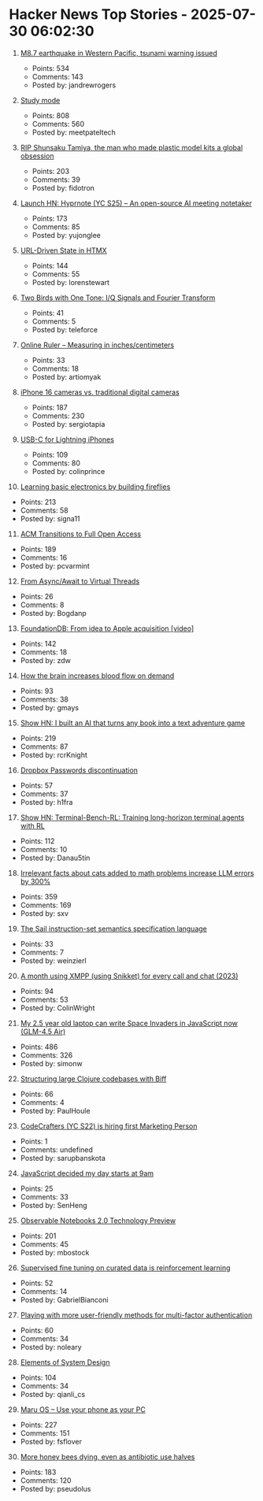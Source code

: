 # Hacker News Top Stories - 2025-07-30 06:02:30

1. [M8.7 earthquake in Western Pacific, tsunami warning issued](https://earthquake.usgs.gov/earthquakes/eventpage/us6000qw60/executive)
   - Points: 534
   - Comments: 143
   - Posted by: jandrewrogers

2. [Study mode](https://openai.com/index/chatgpt-study-mode/)
   - Points: 808
   - Comments: 560
   - Posted by: meetpateltech

3. [RIP Shunsaku Tamiya, the man who made plastic model kits a global obsession](https://JapaneseNostalgicCar.com/rip-shunsaku-tamiya-plastic-model-kits/)
   - Points: 203
   - Comments: 39
   - Posted by: fidotron

4. [Launch HN: Hyprnote (YC S25) – An open-source AI meeting notetaker](undefined)
   - Points: 173
   - Comments: 85
   - Posted by: yujonglee

5. [URL-Driven State in HTMX](https://www.lorenstew.art/blog/bookmarkable-by-design-url-state-htmx/)
   - Points: 144
   - Comments: 55
   - Posted by: lorenstewart

6. [Two Birds with One Tone: I/Q Signals and Fourier Transform](https://wirelesspi.com/two-birds-with-one-tone-i-q-signals-and-fourier-transform-part-1/)
   - Points: 41
   - Comments: 5
   - Posted by: teleforce

7. [Online Ruler – Measuring in inches/centimeters](https://anruler.com/)
   - Points: 33
   - Comments: 18
   - Posted by: artiomyak

8. [iPhone 16 cameras vs. traditional digital cameras](https://candid9.com/phone-camera/)
   - Points: 187
   - Comments: 230
   - Posted by: sergiotapia

9. [USB-C for Lightning iPhones](https://obsoless.com/products/iph0n3-usb-c-protection-case)
   - Points: 109
   - Comments: 80
   - Posted by: colinprince

10. [Learning basic electronics by building fireflies](http://a64.in/posts/learning-basic-electronics-by-building-fireflies/)
   - Points: 213
   - Comments: 58
   - Posted by: signa11

11. [ACM Transitions to Full Open Access](https://www.acm.org/publications/openaccess)
   - Points: 189
   - Comments: 16
   - Posted by: pcvarmint

12. [From Async/Await to Virtual Threads](https://lucumr.pocoo.org/2025/7/26/virtual-threads/)
   - Points: 26
   - Comments: 8
   - Posted by: Bogdanp

13. [FoundationDB: From idea to Apple acquisition [video]](https://www.youtube.com/watch?v=C1nZzQqcPZw)
   - Points: 142
   - Comments: 18
   - Posted by: zdw

14. [How the brain increases blood flow on demand](https://hms.harvard.edu/news/how-brain-increases-blood-flow-demand)
   - Points: 93
   - Comments: 38
   - Posted by: gmays

15. [Show HN: I built an AI that turns any book into a text adventure game](https://www.kathaaverse.com/)
   - Points: 219
   - Comments: 87
   - Posted by: rcrKnight

16. [Dropbox Passwords discontinuation](https://help.dropbox.com/en-us/installs/dropbox-passwords-discontinuation)
   - Points: 57
   - Comments: 37
   - Posted by: h1fra

17. [Show HN: Terminal-Bench-RL: Training long-horizon terminal agents with RL](https://github.com/Danau5tin/terminal-bench-rl)
   - Points: 112
   - Comments: 10
   - Posted by: Danau5tin

18. [Irrelevant facts about cats added to math problems increase LLM errors by 300%](https://www.science.org/content/article/scienceadviser-cats-confuse-ai)
   - Points: 359
   - Comments: 169
   - Posted by: sxv

19. [The Sail instruction-set semantics specification language](https://alasdair.github.io/manual.html)
   - Points: 33
   - Comments: 7
   - Posted by: weinzierl

20. [A month using XMPP (using Snikket) for every call and chat (2023)](https://neilzone.co.uk/2023/08/a-month-using-xmpp-using-snikket-for-every-call-and-chat/)
   - Points: 94
   - Comments: 53
   - Posted by: ColinWright

21. [My 2.5 year old laptop can write Space Invaders in JavaScript now (GLM-4.5 Air)](https://simonwillison.net/2025/Jul/29/space-invaders/)
   - Points: 486
   - Comments: 326
   - Posted by: simonw

22. [Structuring large Clojure codebases with Biff](https://biffweb.com/p/structuring-large-codebases/)
   - Points: 66
   - Comments: 4
   - Posted by: PaulHoule

23. [CodeCrafters (YC S22) is hiring first Marketing Person](https://www.ycombinator.com/companies/codecrafters/jobs/7ATipKJ-1st-marketing-hire)
   - Points: 1
   - Comments: undefined
   - Posted by: sarupbanskota

24. [JavaScript decided my day starts at 9am](https://senhongo.com/blog/when-javaScript-decided-my-day-starts-at-9am)
   - Points: 25
   - Comments: 33
   - Posted by: SenHeng

25. [Observable Notebooks 2.0 Technology Preview](https://observablehq.com/notebook-kit/)
   - Points: 201
   - Comments: 45
   - Posted by: mbostock

26. [Supervised fine tuning on curated data is reinforcement learning](https://arxiv.org/abs/2507.12856)
   - Points: 52
   - Comments: 14
   - Posted by: GabrielBianconi

27. [Playing with more user-friendly methods for multi-factor authentication](https://tesseral.com/blog/i-designed-some-more-user-friendly-methods-for-multi-factor-authentication)
   - Points: 60
   - Comments: 34
   - Posted by: noleary

28. [Elements of System Design](https://github.com/jarulraj/periodic-table)
   - Points: 104
   - Comments: 34
   - Posted by: qianli_cs

29. [Maru OS – Use your phone as your PC](https://maruos.com/)
   - Points: 227
   - Comments: 151
   - Posted by: fsflover

30. [More honey bees dying, even as antibiotic use halves](https://news.uoguelph.ca/2025/07/more-honey-bees-dying-even-as-antibiotic-use-halves/)
   - Points: 183
   - Comments: 120
   - Posted by: pseudolus


